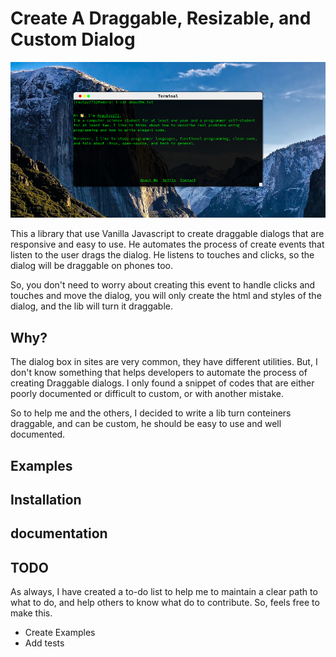 
# Create A Draggable, Resizable, and Custom Dialog

![Terminal in browser](/assets/socialImage.png)

This a library that use Vanilla Javascript to create draggable dialogs that are responsive and easy to use. He automates the process of create events that listen to the user drags the dialog. He listens to touches and clicks, so the dialog will be draggable on phones too. 

So, you don't need to worry about creating this event to handle clicks and touches and move the dialog, you will only create the html and styles of the dialog, and the lib will turn it draggable.

## Why?

The dialog box in sites are very common, they have different utilities. But, I don't know something that helps developers to automate the process of creating Draggable dialogs. I only found a snippet of codes that are either poorly documented or difficult to custom, or with another mistake. 

So to help me and the others, I decided to write a lib turn conteiners draggable, and can be custom, he should be easy to use and well documented.

## Examples

## Installation

## documentation

## TODO 

As always, I have created a to-do list to help me to maintain a clear path to what to do, and help others to know what do to contribute. So, feels free to make this.

 - Create Examples
 - Add tests

